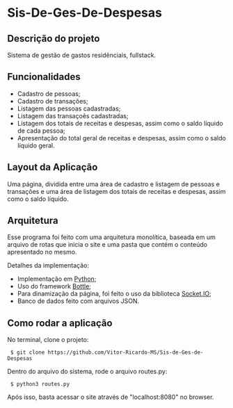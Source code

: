 # Sis-De-Ges-De-Despesas 

## Descrição do projeto

Sistema de gestão de gastos residênciais, fullstack. 

## Funcionalidades

- Cadastro de pessoas;
- Cadastro de transações;
- Listagem das pessoas cadastradas;
- Listagem das transaçoẽs cadastradas;
- Listagem dos totais de receitas e despesas, assim como o saldo líquido de cada pessoa;
- Apresentação do total geral de receitas e despesas, assim como o saldo líquido geral.

## Layout da Aplicação

Uma página, dividida entre uma área de cadastro e listagem de pessoas e transações e uma área de listagem dos totais de receitas e despesas, assim como o saldo líquido.

## Arquitetura

Esse programa foi feito com uma arquitetura monolítica, baseada em um arquivo de rotas que inicia o site e uma pasta que contém o conteúdo apresentado no mesmo.

Detalhes da implementação:

- Implementação em [Python](https://www.python.org/downloads/);
- Uso do framework [Bottle](https://bottlepy.org/docs/dev/);
- Para dinamização da página, foi feito o uso da biblioteca [Socket.IO](https://socket.io/pt-br/);
- Banco de dados feito com arquivos JSON.

## Como rodar a aplicação

No terminal, clone o projeto: 
```
 $ git clone https://github.com/Vitor-Ricardo-MS/Sis-de-Ges-de-Despesas
```
Dentro do arquivo do sistema, rode o arquivo routes.py:
```
 $ python3 routes.py
```
Após isso, basta acessar o site através de "localhost:8080" no browser.









